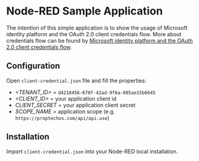 # Node-RED Sample Application

The intention of this simple application is to show the usage of Microsoft identity platform and the OAuth 2.0 client credentials flow. More about credentials flow can be found by [Microsoft identity platform and the OAuth 2.0 client credentials flow](https://docs.microsoft.com/en-us/azure/active-directory/develop/v2-oauth2-client-creds-grant-flow). 

## Configuration

Open `client-credential.json` file and fill the properties:

* _<TENANT_ID>_ = `d4218456-670f-42ad-9f6a-885ae15b6645`
* _<CLIENT_ID>_ = your application client id
* _CLIENT_SECRET_ = your application client secret
* _SCOPE_NAME_ = application scope (e.g. `https://proptechos.com/api/api.use`)

## Installation 

Import `client-credential.json` into your Node-RED local installation.
